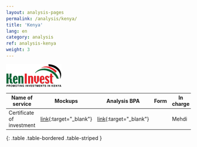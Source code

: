 ```yaml
---
layout: analysis-pages
permalink: /analysis/kenya/
title: 'Kenya'
lang: en
category: analysis
ref: analysis-kenya
weight: 3
---
```


![kenya.eRegistrations.org](/img/kenya-logo.png)  


Name of service | Mockups | Analysis BPA | Form | In charge
--- | --- | --- | --- |--- 
Certificate of investment | [link](https://31txfv.axshare.com/#p=guide){:target="_blank"} | [link](https://docs.google.com/document/d/188ja_y2bMWVrxciJkZrlY_jW1E46_X2UX5jP-zgAo6o/edit?usp=sharing){:target="_blank"} | | Mehdi
{: .table .table-bordered .table-striped }
